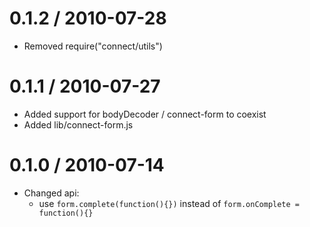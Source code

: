 
0.1.2 / 2010-07-28
==================

  * Removed require("connect/utils")

0.1.1 / 2010-07-27
==================

  * Added support for bodyDecoder / connect-form to coexist
  * Added lib/connect-form.js

0.1.0 / 2010-07-14
==================

  * Changed api:
    - use `form.complete(function(){})` instead of `form.onComplete = function(){}`
